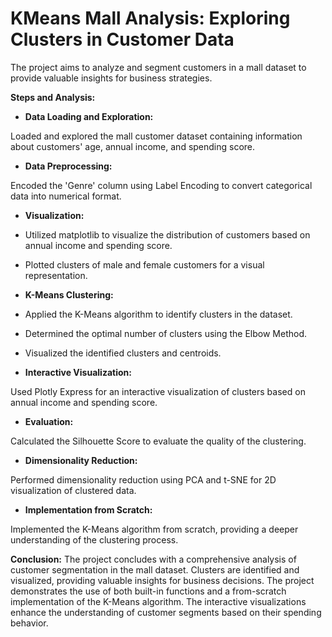 
# KMeans Mall Analysis: Exploring Clusters in Customer Data

The project aims to analyze and segment customers in a mall dataset to provide valuable insights for business strategies.

**Steps and Analysis:**

* **Data Loading and Exploration:**

Loaded and explored the mall customer dataset containing information about customers' age, annual income, and spending score.

* **Data Preprocessing:**

Encoded the 'Genre' column using Label Encoding to convert categorical data into numerical format.

* **Visualization:**

* Utilized matplotlib to visualize the distribution of customers based on annual income and spending score.
* Plotted clusters of male and female customers for a visual representation.

* **K-Means Clustering:**

* Applied the K-Means algorithm to identify clusters in the dataset.
* Determined the optimal number of clusters using the Elbow Method.
* Visualized the identified clusters and centroids.

* **Interactive Visualization:**

Used Plotly Express for an interactive visualization of clusters based on annual income and spending score.

* **Evaluation:**

Calculated the Silhouette Score to evaluate the quality of the clustering.

* **Dimensionality Reduction:**

Performed dimensionality reduction using PCA and t-SNE for 2D visualization of clustered data.

* **Implementation from Scratch:**

Implemented the K-Means algorithm from scratch, providing a deeper understanding of the clustering process.

**Conclusion:**
The project concludes with a comprehensive analysis of customer segmentation in the mall dataset. Clusters are identified and visualized, providing valuable insights for business decisions. The project demonstrates the use of both built-in functions and a from-scratch implementation of the K-Means algorithm. The interactive visualizations enhance the understanding of customer segments based on their spending behavior.
